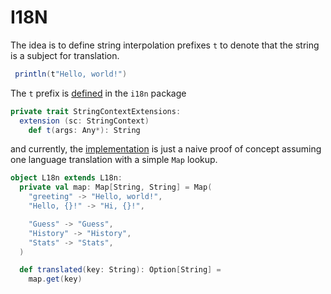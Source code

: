 # I18N

The idea is to define string interpolation prefixes `t` to denote that the string is a
subject for translation.

```scala
 println(t"Hello, world!")
```

The `t` prefix is [defined](StringContextExtensions.scala) in the `i18n` package

```scala
private trait StringContextExtensions:
  extension (sc: StringContext)
    def t(args: Any*): String
```

and currently, the [implementation](L18n.scala) is just a naive proof of concept assuming 
one language translation with a simple `Map` lookup.

```scala
object L18n extends L18n:
  private val map: Map[String, String] = Map(
    "greeting" -> "Hello, world!",
    "Hello, {}!" -> "Hi, {}!",

    "Guess" -> "Guess",
    "History" -> "History",
    "Stats" -> "Stats",
  )

  def translated(key: String): Option[String] =
    map.get(key)
```
